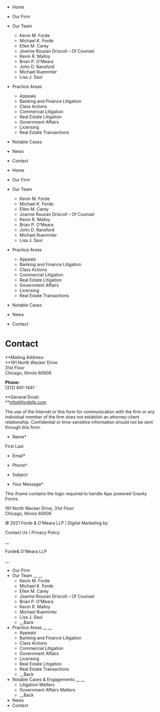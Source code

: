   * Home
  * Our Firm
  * Our Team

    * Kevin M. Forde
    * Michael K. Forde
    * Ellen M. Carey
    * Joanne Rouzan Driscoll – Of Counsel
    * Kevin R. Malloy
    * Brian P. O’Meara
    * John D. Ransford
    * Michael Ruemmler
    * Lisa J. Saul
  * Practice Areas

    * Appeals
    * Banking and Finance Litigation
    * Class Actions
    * Commercial Litigation
    * Real Estate Litigation
    * Government Affairs
    * Licensing
    * Real Estate Transactions
  * Notable Cases
  * News
  * Contact

  * Home
  * Our Firm
  * Our Team
    * Kevin M. Forde
    * Michael K. Forde
    * Ellen M. Carey
    * Joanne Rouzan Driscoll – Of Counsel
    * Kevin R. Malloy
    * Brian P. O’Meara
    * John D. Ransford
    * Michael Ruemmler
    * Lisa J. Saul
  * Practice Areas
    * Appeals
    * Banking and Finance Litigation
    * Class Actions
    * Commercial Litigation
    * Real Estate Litigation
    * Government Affairs
    * Licensing
    * Real Estate Transactions
  * Notable Cases
  * News
  * Contact

# Contact

 **Mailing Address:  
**191 North Wacker Drive  
31st Floor  
Chicago, Illinois 60606

 **Phone:**  
(312) 641-1441

 **General Email:  
**info@fordellp.com

The use of the Internet or this form for communication with the firm or any
individual member of the firm does not establish an attorney-client
relationship. Confidential or time-sensitive information should not be sent
through this form.

  * Name*

First Last

  * Email*

  * Phone*

  * Subject

  * Your Message*

This iframe contains the logic required to handle Ajax powered Gravity Forms.

191 North Wacker Drive, 31st Floor  
Chicago, Illinois 60606

© 2021 Forde & O'Meara LLP | Digital Marketing by

Contact Us | Privacy Policy

 __

Forde& O'Meara LLP

 __

  * Our Firm
  * Our Team __ __
    * Kevin M. Forde
    * Michael K. Forde
    * Ellen M. Carey
    * Joanne Rouzan Driscoll – Of Counsel
    * Brian P. O’Meara
    * Kevin R. Malloy
    * Michael Ruemmler
    * Lisa J. Saul
    *  __Back
  * Practice Areas __ __
    * Appeals
    * Banking and Finance Litigation
    * Class Actions
    * Commercial Litigation
    * Government Affairs
    * Licensing
    * Real Estate Litigation
    * Real Estate Transactions
    *  __Back
  * Notable Cases & Engagements __ __
    * Litigation Matters
    * Government Affairs Matters
    *  __Back
  * News
  * Contact

